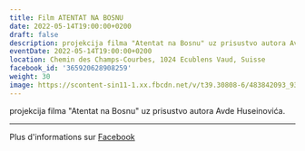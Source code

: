 ```yaml
---
title: Film ATENTAT NA BOSNU
date: 2022-05-14T19:00:00+0200
draft: false
description: projekcija filma "Atentat na Bosnu" uz prisustvo autora Avde Huseinovića.
eventDate: 2022-05-14T19:00:00+0200
location: Chemin des Champs-Courbes, 1024 Ecublens Vaud, Suisse
facebook_id: '365920628908259'
weight: 30
image: https://scontent-sin11-1.xx.fbcdn.net/v/t39.30808-6/483842093_9330013443761058_8599832410174975788_n.jpg?_nc_cat=104&ccb=1-7&_nc_sid=9e60e4&_nc_ohc=ZKNo67a8S2sQ7kNvwHLgwYR&_nc_oc=AdlT_Eap4Lqlmz6I3KKR3fgNm13UewIop2yPchqiQjrZRtgHuTzmDqTLm8sqfzZ9HYY&_nc_zt=23&_nc_ht=scontent-sin11-1.xx&edm=ABTKTjYEAAAA&_nc_gid=mHjS_GuZNKDI82Ng7PyY2A&oh=00_AfFOaq3NqUf554on4ie17kgYTzLQZ5hspXnUJPpBO01_Sg&oe=68101913
---
```


projekcija filma "Atentat na Bosnu" uz prisustvo autora Avde Huseinovića.

---

Plus d'informations sur [Facebook](https://facebook.com/events/365920628908259)